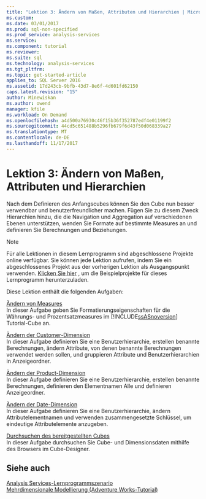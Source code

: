 ```yaml
---
title: "Lektion 3: Ändern von Maßen, Attributen und Hierarchien | Microsoft Docs"
ms.custom: 
ms.date: 03/01/2017
ms.prod: sql-non-specified
ms.prod_service: analysis-services
ms.service: 
ms.component: tutorial
ms.reviewer: 
ms.suite: sql
ms.technology: analysis-services
ms.tgt_pltfrm: 
ms.topic: get-started-article
applies_to: SQL Server 2016
ms.assetid: 17d243cb-9bfb-43d7-8e6f-4d601fd62150
caps.latest.revision: "15"
author: Minewiskan
ms.author: owend
manager: kfile
ms.workload: On Demand
ms.openlocfilehash: a4d500a76930c46f15b36f352787edf4e01199f2
ms.sourcegitcommit: 44cd5c651488b5296fb679f6d43f50d068339a27
ms.translationtype: MT
ms.contentlocale: de-DE
ms.lasthandoff: 11/17/2017
---
```

# <a name="lesson-3-modifying-measures-attributes-and-hierarchies"></a>Lektion 3: Ändern von Maßen, Attributen und Hierarchien
Nach dem Definieren des Anfangscubes können Sie den Cube nun besser verwendbar und benutzerfreundlicher machen. Fügen Sie zu diesem Zweck Hierarchien hinzu, die die Navigation und Aggregation auf verschiedenen Ebenen unterstützen, wenden Sie Formate auf bestimmte Measures an und definieren Sie Berechnungen und Beziehungen.  
  
> [!NOTE]  
> Für alle Lektionen in diesem Lernprogramm sind abgeschlossene Projekte online verfügbar. Sie können jede Lektion aufrufen, indem Sie ein abgeschlossenes Projekt aus der vorherigen Lektion als Ausgangspunkt verwenden. [Klicken Sie hier](http://go.microsoft.com/fwlink/?LinkID=221866) , um die Beispielprojekte für dieses Lernprogramm herunterzuladen.  
  
Diese Lektion enthält die folgenden Aufgaben:  
  
[Ändern von Measures](../analysis-services/lesson-3-1-modifying-measures.md)  
In dieser Aufgabe geben Sie Formatierungseigenschaften für die Währungs- und Prozentsatzmeasures im [!INCLUDE[ssASnoversion](../includes/ssasnoversion-md.md)] Tutorial-Cube an.  
  
[Ändern der Customer-Dimension](../analysis-services/lesson-3-2-modifying-the-customer-dimension.md)  
In dieser Aufgabe definieren Sie eine Benutzerhierarchie, erstellen benannte Berechnungen, ändern Attribute, von denen benannte Berechnungen verwendet werden sollen, und gruppieren Attribute und Benutzerhierarchien in Anzeigeordner.  
  
[Ändern der Product-Dimension](../analysis-services/lesson-3-3-modifying-the-product-dimension.md)  
In dieser Aufgabe definieren Sie eine Benutzerhierarchie, erstellen benannte Berechnungen, definieren den Elementnamen Alle und definieren Anzeigeordner.  
  
[Ändern der Date-Dimension](../analysis-services/lesson-3-4-modifying-the-date-dimension.md)  
In dieser Aufgabe definieren Sie eine Benutzerhierarchie, ändern Attributelementnamen und verwenden zusammengesetzte Schlüssel, um eindeutige Attributelemente anzugeben.  
  
[Durchsuchen des bereitgestellten Cubes](../analysis-services/lesson-3-5-browsing-the-deployed-cube.md)  
In dieser Aufgabe durchsuchen Sie Cube- und Dimensionsdaten mithilfe des Browsers im Cube-Designer.  
  
## <a name="see-also"></a>Siehe auch  
[Analysis Services-Lernprogrammszenario](../analysis-services/analysis-services-tutorial-scenario.md)  
[Mehrdimensionale Modellierung &#40;Adventure Works-Tutorial&#41;](../analysis-services/multidimensional-modeling-adventure-works-tutorial.md)  
  
  
  
